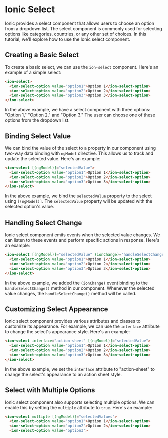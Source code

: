# Ionic Select

Ionic provides a select component that allows users to choose an option from a dropdown list. The select component is commonly used for selecting options like categories, countries, or any other set of choices. In this tutorial, we'll explore how to use the Ionic select component.

## Creating a Basic Select

To create a basic select, we can use the `ion-select` component. Here's an example of a simple select:

```html
<ion-select>
  <ion-select-option value="option1">Option 1</ion-select-option>
  <ion-select-option value="option2">Option 2</ion-select-option>
  <ion-select-option value="option3">Option 3</ion-select-option>
</ion-select>
```

In the above example, we have a select component with three options: "Option 1," "Option 2," and "Option 3." The user can choose one of these options from the dropdown list.

## Binding Select Value

We can bind the value of the select to a property in our component using two-way data binding with `ngModel` directive. This allows us to track and update the selected value. Here's an example:

```html
<ion-select [(ngModel)]="selectedValue">
  <ion-select-option value="option1">Option 1</ion-select-option>
  <ion-select-option value="option2">Option 2</ion-select-option>
  <ion-select-option value="option3">Option 3</ion-select-option>
</ion-select>
```

In the above example, we bind the `selectedValue` property to the select using `[(ngModel)]`. The `selectedValue` property will be updated with the selected option's value.

## Handling Select Change

Ionic select component emits events when the selected value changes. We can listen to these events and perform specific actions in response. Here's an example:

```html
<ion-select [(ngModel)]="selectedValue" (ionChange)="handleSelectChange()">
  <ion-select-option value="option1">Option 1</ion-select-option>
  <ion-select-option value="option2">Option 2</ion-select-option>
  <ion-select-option value="option3">Option 3</ion-select-option>
</ion-select>
```

In the above example, we added the `(ionChange)` event binding to the `handleSelectChange()` method in our component. Whenever the selected value changes, the `handleSelectChange()` method will be called.

## Customizing Select Appearance

Ionic select component provides various attributes and classes to customize its appearance. For example, we can use the `interface` attribute to change the select's appearance style. Here's an example:

```html
<ion-select interface="action-sheet" [(ngModel)]="selectedValue">
  <ion-select-option value="option1">Option 1</ion-select-option>
  <ion-select-option value="option2">Option 2</ion-select-option>
  <ion-select-option value="option3">Option 3</ion-select-option>
</ion-select>
```

In the above example, we set the `interface` attribute to "action-sheet" to change the select's appearance to an action sheet style.

## Select with Multiple Options

Ionic select component also supports selecting multiple options. We can enable this by setting the `multiple` attribute to `true`. Here's an example:

```html
<ion-select multiple [(ngModel)]="selectedValues">
  <ion-select-option value="option1">Option 1</ion-select-option>
  <ion-select-option value="option2">Option 2</ion-select-option>
  <ion-select-option value="option3">
